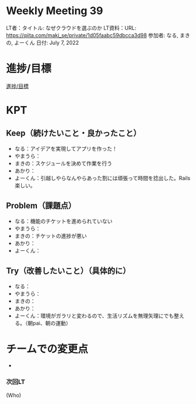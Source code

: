 # Weekly Meeting 39

LT者：タイトル: なぜクラウドを選ぶのか
LT資料：URL: https://qiita.com/maki_se/private/1d05faabc59dbcca3d98
参加者: なる, まきの, よーくん
日付: July 7, 2022

# 進捗/目標

[進捗/目標](Weekly%20Meeting%2039%2022de764f999c4106a23cbc87ad77fae3/%E9%80%B2%E6%8D%97%20%E7%9B%AE%E6%A8%99%200c8f925234174009ab8c33f3d99ff037.csv)

# KPT

## Keep（続けたいこと・良かったこと）

- なる：アイデアを実現してアプリを作った！
- やまうら：
- まきの：スケジュールを決めて作業を行う
- あかり：
- よーくん：引越しやらなんやらあった割には頑張って時間を捻出した。Rails 楽しい。

## Problem（課題点）

- なる：機能のチケットを進められていない
- やまうら：
- まきの：チケットの進捗が悪い
- あかり：
- よーくん：

## Try（改善したいこと）（具体的に）

- なる：
- やまうら：
- まきの：
- あかり：
- よーくん：環境がガラリと変わるので、生活リズムを無理矢理にでも整える。（朝pai、朝の運動）

# チームでの変更点

- 

### 次回LT

(Who)